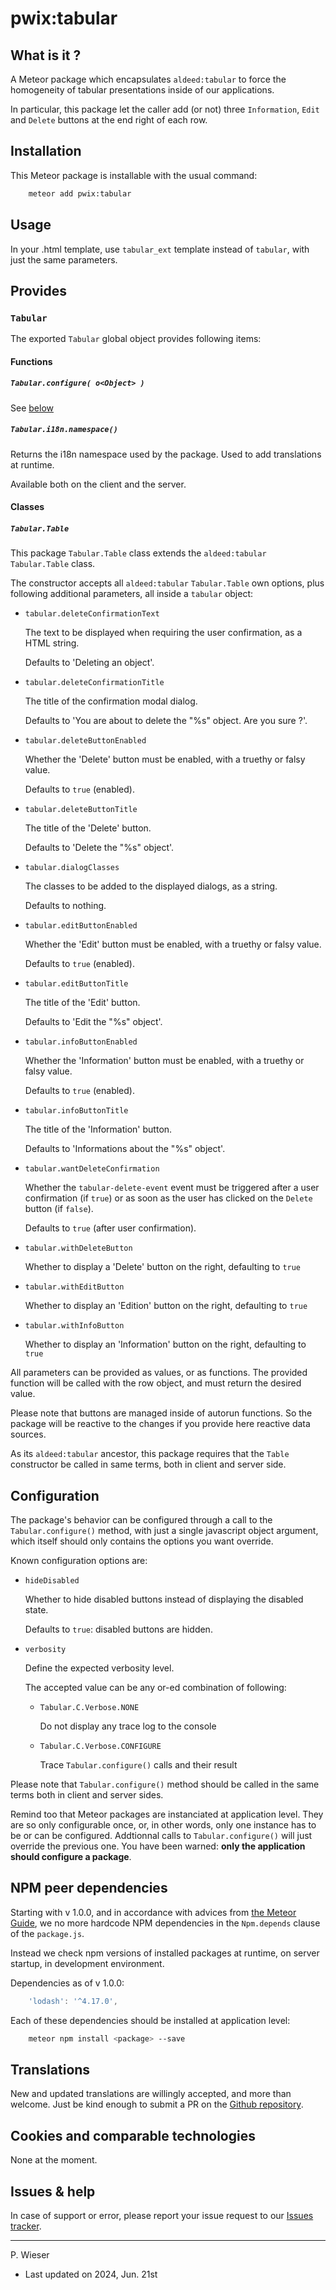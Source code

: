 # pwix:tabular

## What is it ?

A Meteor package which encapsulates `aldeed:tabular` to force the homogeneity of tabular presentations inside of our applications.

In particular, this package let the caller add (or not) three `Information`, `Edit` and `Delete` buttons at the end right of each row.

## Installation

This Meteor package is installable with the usual command:

```sh
    meteor add pwix:tabular
```

## Usage

In your .html template, use `tabular_ext` template instead of `tabular`, with just the same parameters.

## Provides

### `Tabular`

The exported `Tabular` global object provides following items:

#### Functions

##### `Tabular.configure( o<Object> )`

See [below](#configuration)

##### `Tabular.i18n.namespace()`

Returns the i18n namespace used by the package. Used to add translations at runtime.

Available both on the client and the server.

#### Classes

##### `Tabular.Table`

This package `Tabular.Table` class extends the `aldeed:tabular` `Tabular.Table` class.

The constructor accepts all `aldeed:tabular` `Tabular.Table` own options, plus following additional parameters, all inside a `tabular` object:

- `tabular.deleteConfirmationText`

    The text to be displayed when requiring the user confirmation, as a HTML string.

    Defaults to 'Deleting an object'.

- `tabular.deleteConfirmationTitle`

    The title of the confirmation modal dialog.

    Defaults to 'You are about to delete the "%s" object. Are you sure ?'.

- `tabular.deleteButtonEnabled`

    Whether the 'Delete' button must be enabled, with a truethy or falsy value.

    Defaults to `true` (enabled).

- `tabular.deleteButtonTitle`

    The title of the 'Delete' button.

    Defaults to 'Delete the "%s" object'.

- `tabular.dialogClasses`

    The classes to be added to the displayed dialogs, as a string.

    Defaults to nothing.

- `tabular.editButtonEnabled`

    Whether the 'Edit' button must be enabled, with a truethy or falsy value.

    Defaults to `true` (enabled).

- `tabular.editButtonTitle`

    The title of the 'Edit' button.

    Defaults to 'Edit the "%s" object'.

- `tabular.infoButtonEnabled`

    Whether the 'Information' button must be enabled, with a truethy or falsy value.

    Defaults to `true` (enabled).

- `tabular.infoButtonTitle`

    The title of the 'Information' button.

    Defaults to 'Informations about the "%s" object'.

- `tabular.wantDeleteConfirmation`

    Whether the `tabular-delete-event` event must be triggered after a user confirmation (if `true`) or as soon as the user has clicked on the `Delete` button (if `false`).

    Defaults to `true` (after user confirmation).

- `tabular.withDeleteButton`

    Whether to display a 'Delete' button on the right, defaulting to `true`

- `tabular.withEditButton`

    Whether to display an 'Edition' button on the right, defaulting to `true`

- `tabular.withInfoButton`

    Whether to display an 'Information' button on the right, defaulting to `true`

All parameters can be provided as values, or as functions. The provided  function will be called with the row object, and must return the desired value.

Please note that buttons are managed inside of autorun functions. So the package will be reactive to the changes if you provide here reactive data sources.

As its `aldeed:tabular` ancestor, this package requires that the `Table` constructor be called in same terms, both in client and server side.

## Configuration

The package's behavior can be configured through a call to the `Tabular.configure()` method, with just a single javascript object argument, which itself should only contains the options you want override.

Known configuration options are:

- `hideDisabled`

    Whether to hide disabled buttons instead of displaying the disabled state.

    Defaults to `true`: disabled buttons are hidden.

- `verbosity`

    Define the expected verbosity level.

    The accepted value can be any or-ed combination of following:

    - `Tabular.C.Verbose.NONE`

        Do not display any trace log to the console

    - `Tabular.C.Verbose.CONFIGURE`

        Trace `Tabular.configure()` calls and their result

Please note that `Tabular.configure()` method should be called in the same terms both in client and server sides.

Remind too that Meteor packages are instanciated at application level. They are so only configurable once, or, in other words, only one instance has to be or can be configured. Addtionnal calls to `Tabular.configure()` will just override the previous one. You have been warned: **only the application should configure a package**.

## NPM peer dependencies

Starting with v 1.0.0, and in accordance with advices from [the Meteor Guide](https://guide.meteor.com/writing-atmosphere-packages.html#peer-npm-dependencies), we no more hardcode NPM dependencies in the `Npm.depends` clause of the `package.js`.

Instead we check npm versions of installed packages at runtime, on server startup, in development environment.

Dependencies as of v 1.0.0:

```js
    'lodash': '^4.17.0',
```

Each of these dependencies should be installed at application level:

```sh
    meteor npm install <package> --save
```

## Translations

New and updated translations are willingly accepted, and more than welcome. Just be kind enough to submit a PR on the [Github repository](https://github.com/trychlos/pwix-tabular/pulls).

## Cookies and comparable technologies

None at the moment.

## Issues & help

In case of support or error, please report your issue request to our [Issues tracker](https://github.com/trychlos/pwix-tabular/issues).

---
P. Wieser
- Last updated on 2024, Jun. 21st
